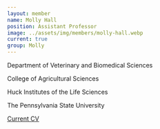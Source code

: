 ```yaml
---
layout: member
name: Molly Hall
position: Assistant Professor
image: ../assets/img/members/molly-hall.webp
current: true
group: Molly
---
```

Department of Veterinary and Biomedical Sciences 

College of Agricultural Sciences

Huck Institutes of the Life Sciences

The Pennsylvania State University

[Current CV](../../pdfs/members/2021-6-18_CV_Hall.pdf)
